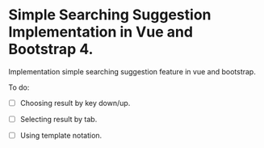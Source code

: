 # Simple Searching Suggestion Implementation in Vue and Bootstrap 4.

Implementation simple searching suggestion feature in vue and bootstrap.

To do:
- [ ] Choosing result by key down/up.
- [ ] Selecting result by tab.
- [ ] Using template notation.

